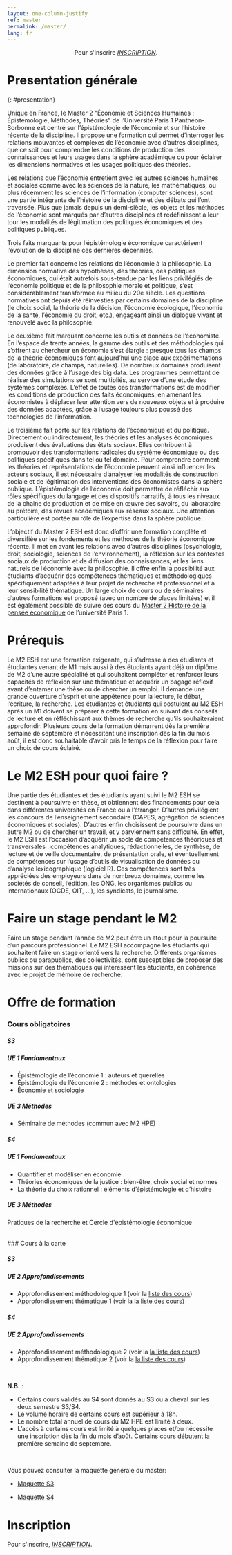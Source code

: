 ```yaml
---
layout: one-column-justify
ref: master
permalink: /master/
lang: fr
---
```


<center>
Pour s'inscrire <i class="fas fa-hand-point-right"></i> <i> <a href="https://ecandidat.univ-paris1.fr/ecandidat/">INSCRIPTION</a></i>.
</center>

# Presentation générale
{: #presentation}

Unique en France, le Master 2 “Économie et Sciences Humaines : Épistémologie, Méthodes, Théories” de l’Université Paris 1 Panthéon-Sorbonne est centré sur l’épistémologie de l’économie et sur l’histoire récente de la discipline. Il propose une formation qui permet d’interroger les relations mouvantes et complexes de l’économie avec d’autres disciplines, que ce soit pour comprendre les conditions de production des connaissances et leurs usages dans la sphère académique ou pour éclairer les dimensions normatives et les usages politiques des théories.

Les relations que l’économie entretient avec les autres sciences humaines et sociales comme avec les sciences de la nature, les mathématiques, ou plus récemment les sciences de l’information (computer sciences), sont une partie intégrante de l’histoire de la discipline et des débats qui l’ont traversée. Plus que jamais depuis un demi-siècle, les objets et les méthodes de l’économie sont marqués par d’autres disciplines et redéfinissent à leur tour les modalités de légitimation des politiques économiques et des politiques publiques.

Trois faits marquants pour l’épistémologie économique caractérisent l’évolution de la discipline ces dernières décennies.

Le premier fait concerne les relations de l’économie à la philosophie. La dimension normative des hypothèses, des théories, des politiques économiques, qui était autrefois sous-tendue par les liens privilégiés de l’économie politique et de la philosophie morale et politique, s’est considérablement transformée au milieu du 20e siècle. Les questions normatives ont depuis été réinvesties par certains domaines de la discipline (le choix social, la théorie de la décision, l’économie écologique, l’économie de la santé, l’économie du droit, etc.), engageant ainsi un dialogue vivant et renouvelé avec la philosophie.

Le deuxième fait marquant concerne les outils et données de l’économiste. En l’espace de trente années, la gamme des outils et des méthodologies qui s’offrent au chercheur en économie s’est élargie : presque tous les champs de la théorie économiques font aujourd’hui une place aux expérimentations (de laboratoire, de champs, naturelles). De nombreux domaines produisent des données grâce à l’usage des big data. Les programmes permettant de réaliser des simulations se sont multipliés, au service d’une étude des systèmes complexes. L’effet de toutes ces transformations est de modifier les conditions de production des faits économiques, en amenant les économistes à déplacer leur attention vers de nouveaux objets et à produire des données adaptées, grâce à l’usage toujours plus poussé des technologies de l’information.

Le troisième fait porte sur les relations de l’économique et du politique. Directement ou indirectement, les théories et les analyses économiques produisent des évaluations des états sociaux. Elles contribuent à promouvoir des transformations radicales du système économique ou des politiques spécifiques dans tel ou tel domaine. Pour comprendre comment les théories et représentations de l’économie peuvent ainsi influencer les acteurs sociaux, il est nécessaire d’analyser les modalités de construction sociale et de légitimation des interventions des économistes dans la sphère publique. L’épistémologie de l’économie doit permettre de réfléchir aux rôles spécifiques du langage et des dispositifs narratifs, à tous les niveaux de la chaine de production et de mise en œuvre des savoirs, du laboratoire au prétoire, des revues académiques aux réseaux sociaux. Une attention particulière est portée au rôle de l’expertise dans la sphère publique.

L’objectif du Master 2 ESH est donc d’offrir une formation complète et diversifiée sur les fondements et les méthodes de la théorie économique récente. Il met en avant les relations avec d’autres disciplines (psychologie, droit, sociologie, sciences de l’environnement), la réflexion sur les contextes sociaux de production et de diffusion des connaissances, et les liens naturels de l’économie avec la philosophie. Il offre enfin la possibilité aux étudiants d’acquérir des compétences thématiques et méthodologiques spécifiquement adaptées à leur projet de recherche et professionnel et à leur sensibilité thématique. Un large choix de cours ou de séminaires d’autres formations est proposé (avec un nombre de places limitées) et il est également possible de suivre des cours du [Master 2 Histoire de la pensée économique](https://formations.pantheonsorbonne.fr/fr/catalogue-des-formations/master-M/master-sciences-economiques-et-sociales-KBUS90N2/master-parcours-histoire-de-la-pensee-economique-hpe-KBUSBEIU.html) de l’université Paris 1.


# Prérequis

Le M2 ESH est une formation exigeante, qui s’adresse à des étudiants et étudiantes venant de M1 mais aussi à des étudiants ayant déjà un diplôme de M2 d’une autre spécialité et qui souhaitent compléter et renforcer leurs capacités de réflexion sur une thématique et acquérir un bagage réflexif avant d’entamer une thèse ou de chercher un emploi. Il demande une grande ouverture d’esprit et une appétence pour la lecture, le débat, l’écriture, la recherche. Les étudiantes et étudiants qui postulent au M2 ESH après un M1 doivent se préparer à cette formation en suivant des conseils de lecture et en réfléchissant aux thèmes de recherche qu’ils souhaiteraient approfondir. Plusieurs cours de la formation démarrent dès la première semaine de septembre et nécessitent une inscription dès la fin du mois août, il est donc souhaitable d’avoir pris le temps de la réflexion pour faire un choix de cours éclairé.

# Le M2 ESH pour quoi faire ?

Une partie des étudiantes et des étudiants ayant suivi le M2 ESH se destinent à poursuivre en thèse, et obtiennent des financements pour cela dans différentes universités en France ou à l’étranger. D’autres privilégient les concours de l’enseignement secondaire (CAPES, agrégation de sciences économiques et sociales). D’autres enfin choisissent de poursuivre dans un autre M2 ou de chercher un travail, et y parviennent sans difficulté. En effet, le M2 ESH est l’occasion d’acquérir un socle de compétences théoriques et transversales : compétences analytiques, rédactionnelles, de synthèse, de lecture et de veille documentaire, de présentation orale, et éventuellement de compétences sur l’usage d’outils de visualisation de données ou d’analyse lexicographique (logiciel R). Ces compétences sont très appréciées des employeurs dans de nombreux domaines, comme les sociétés de conseil, l’édition, les ONG, les organismes publics ou internationaux (OCDE, OIT, …), les syndicats, le journalisme.


# Faire un stage pendant le M2

Faire un stage pendant l’année de M2 peut être un atout pour la poursuite d’un parcours professionnel. Le M2 ESH accompagne les étudiants qui souhaitent faire un stage orienté vers la recherche. Différents organismes publics ou parapublics, des collectivités, sont susceptibles de proposer des missions sur des thématiques qui intéressent les étudiants, en cohérence avec le projet de mémoire de recherche.

# Offre de formation

### Cours obligatoires

##### **S3**

##### UE 1 Fondamentaux

- Épistémologie de l’économie 1 : auteurs et querelles
- Épistémologie de l’économie 2 : méthodes et ontologies
- Économie et sociologie

##### UE 3 Méthodes

- Séminaire de méthodes (commun avec M2 HPE)

##### **S4**

##### UE 1 Fondamentaux

- Quantifier et modéliser en économie
- Théories économiques de la justice : bien-être, choix social et normes
- La théorie du choix rationnel : éléments d’épistémologie et d’histoire

##### UE 3 Méthodes
Pratiques de la recherche et Cercle d'épistémologie économique

<br>
### Cours à la carte

##### **S3**

##### UE 2 Approfondissements

- Approfondissement méthodologique 1 (voir la [liste des cours](/cours))
- Approfondissement thématique 1 (voir la [la liste des cours](/cours))

##### **S4**

##### UE 2 Approfondissements

- Approfondissement méthodologique 2 (voir la [la liste des cours](/cours))
- Approfondissement thématique 2 (voir la [la liste des cours](/cours))

<br>

**N.B.** :

- Certains cours validés au S4 sont donnés au S3 ou à cheval sur les deux semestre S3/S4.
- Le volume horaire de certains cours est supérieur à 18h.
- Le nombre total annuel de cours du M2 HPE est limité à deux.
- L’accès à certains cours est limité à quelques places et/ou nécessite une inscription dès la fin du mois d’août. Certains cours débutent la première semaine de septembre.

<br>

Vous pouvez consulter la maquette générale du master:

- [Maquette S3](/assets/pdf/maquette_S3.pdf)

- [Maquette S4](/assets/pdf/maquette_S4.pdf)

# Inscription

Pour s'inscrire, <i class="fas fa-hand-point-right"></i> <i> <a href="https://ecandidat.univ-paris1.fr/ecandidat/">INSCRIPTION</a></i>.

